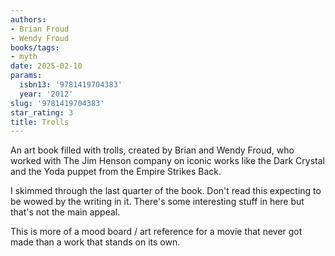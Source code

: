 ```yaml
---
authors:
- Brian Froud
- Wendy Froud
books/tags:
- myth
date: 2025-02-10
params:
  isbn13: '9781419704383'
  year: '2012'
slug: '9781419704383'
star_rating: 3
title: Trolls
---
```


An art book filled with trolls, created by Brian and Wendy Froud, who worked with The Jim Henson company on iconic works like the Dark Crystal and the Yoda puppet from the Empire Strikes Back.

<!--more-->

I skimmed through the last quarter of the book. Don't read this expecting to be wowed by the writing in it. There's some interesting stuff in here but that's not the main appeal.

This is more of a mood board / art reference for a movie that never got made than a work that stands on its own.